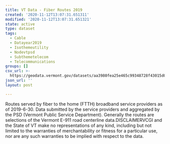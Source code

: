 ```yaml
---
title: VT Data - Fiber Routes 2019
created: '2020-11-12T13:07:31.651311'
modified: '2020-11-12T13:07:31.651321'
state: active
type: dataset
tags:
  - Cable
  - Datayear2019
  - Isothemeutility
  - Nodevtpsd
  - Subthemetelecom
  - Telecommunications
groups: []
csv_url: >-
  https://geodata.vermont.gov/datasets/aa3980fea25e465c99348728f43015d0_33.csv?outSR=%7B%22latestWkid%22%3A32145%2C%22wkid%22%3A32145%7D
json_url: ''
layout: post

---
```

Routes served by fiber to the home (FTTH) broadband service providers as of 2019-6-30. Data submitted by the service providers and aggregated by the PSD (Vermont Public Service Department). Generally the routes are selections of the Vermont E-911 road centerline data.DISCLAIMERVCGI and the State of VT make no representations of any kind, including but not limited to the warranties of merchantability or fitness for a particular use, nor are any such warranties to be implied with respect to the data.
